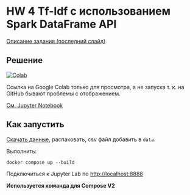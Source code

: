 # HW 4 Tf-Idf с использованием Spark DataFrame API

[Описание задания (последний слайд)](https://github.com/netcitizenrus/MADE_BigData_2021/blob/4af5aa3f3c7884ac7b9073e0ce12bf912c60bf9f/Lesson-6-spark-intro/Lesson-6-spark-intro.pdf)

## Решение

[![Colab](https://colab.research.google.com/assets/colab-badge.svg)](https://colab.research.google.com/github/KernelA/made-bd-hw4/blob/master/notebook/tf_idf.ipynb)

Ссылка на Google Colab только для просмотра, а не запуска т. к. на GitHub бывают проблемы с отображением. 

[См. Jupyter Notebook](notebook/tf_idf.ipynb)

## Как запустить

[Скачать данные](https://www.kaggle.com/andrewmvd/trip-advisor-hotel-reviews), распаковать, csv файл добавить в `data`.

Выполнить:
```
docker compose up --build
```

Подключиться к Jupyter Lab по [http://localhost:8888](http://localhost:8888)

**Используется команда для Compose V2**
